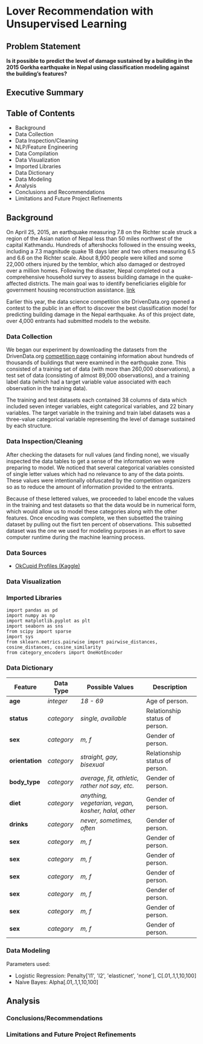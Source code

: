 # Lover Recommendation with Unsupervised Learning

## Problem Statement

**Is it possible to predict the level of damage sustained by a building in the 2015 Gorkha earthquake in Nepal using classification modeling against the building’s features?**


## Executive Summary

## Table of Contents
- Background
- Data Collection
- Data Inspection/Cleaning
- NLP/Feature Engineering
- Data Compilation
- Data Visualization
- Imported Libraries
- Data Dictionary
- Data Modeling
- Analysis
- Conclusions and Recommendations
- Limitations and Future Project Refinements

## Background
On April 25, 2015, an earthquake measuring 7.8 on the Richter scale struck a region of the Asian nation of Nepal less than 50 miles northwest of the capital Kathmandu. Hundreds of aftershocks followed in the ensuing weeks, including a 7.3 magnitude quake 18 days later and two others measuring 6.5 and 6.6 on the Richter scale. About 8,900 people were killed and some 22,000 others injured by the temblor, which also damaged or destroyed over a million homes. Following the disaster, Nepal completed out a comprehensive household survey to assess building damage in the quake-affected districts. The main goal was to identify beneficiaries eligible for government housing reconstruction assistance. [link]('https://www.mercycorps.org/blog/quick-facts-nepal-earthquake#:~:text=Strength%3A%207.8%20on%20the%20Richter,strength%20and%20the%20resulting%20damage')

Earlier this year, the data science competition site DrivenData.org opened a contest to the public in an effort to discover the best classification model for predicting building damage in the Nepal earthquake. As of this project date, over 4,000 entrants had submitted models to the website.

### Data Collection

We began our experiment by downloading the datasets from the DrivenData.org [competition page]('https://www.drivendata.org/competitions/57/nepal-earthquake/page/136/') containing information about hundreds of thousands of buildings that were examined in the earthquake zone. This consisted of a training set of data (with more than 260,000 observations), a test set of data (consisting of almost 89,000 observations), and a training label data (which had a target variable value associated with each observation in the training data).

The training and test datasets each contained 38 columns of data which included seven integer variables, eight categorical variables, and 22 binary variables. The target variable in the training and train label datasets was a three-value categorical variable representing the level of damage sustained by each structure.

### Data Inspection/Cleaning

After checking the datasets for null values (and finding none), we visually inspected the data tables to get a sense of the information we were preparing to model. We noticed that several categorical variables consisted of single letter values which had no relevance to any of the data points. These values were intentionally obfuscated by the competition organizers so as to reduce the amount of information provided to the entrants.

Because of these lettered values, we proceeded to label encode the values in the training and test datasets so that the data would be in numerical form, which would allow us to model these categories along with the other features. Once encoding was complete, we then subsetted the training dataset by pulling out the fisrt ten percent of observations. This subsetted dataset was the one we used for modeling purposes in an effort to save computer runtime during the machine learning process.

### Data Sources 
- [OkCupid Profiles (Kaggle)]('https://www.kaggle.com/andrewmvd/okcupid-profiles')

### Data Visualization



### Imported Libraries
```
import pandas as pd
import numpy as np
import matplotlib.pyplot as plt
import seaborn as sns
from scipy import sparse
import sys
from sklearn.metrics.pairwise import pairwise_distances, cosine_distances, cosine_similarity
from category_encoders import OneHotEncoder

```

### Data Dictionary

|Feature|Data Type|Possible Values|Description|
|---|---|---|---|
|**age**|*integer*|*18 - 69*|Age of person.|
|**status**|*category*|*single, available*|Relationship status of person.|
|**sex**|*category*|*m, f*|Gender of person.|
|**orientation**|*category*|*straight, gay, bisexual*|Relationship status of person.|
|**body_type**|*category*|*average, fit, athletic, rather not say, etc.*|Gender of person.|
|**diet**|*category*|*anything, vegetarian, vegan, kosher, halal, other*|Gender of person.|
|**drinks**|*category*|*never, sometimes, often*|Gender of person.|
|**sex**|*category*|*m, f*|Gender of person.|
|**sex**|*category*|*m, f*|Gender of person.|
|**sex**|*category*|*m, f*|Gender of person.|
|**sex**|*category*|*m, f*|Gender of person.|
|**sex**|*category*|*m, f*|Gender of person.|
|**sex**|*category*|*m, f*|Gender of person.|

### Data Modeling

Parameters used:
+ Logistic Regression: Penalty['l1', 'l2', 'elasticnet', 'none'], C[.01,.1,1,10,100]
+ Naive Bayes: Alpha[.01,.1,1,10,100]

## Analysis


### Conclusions/Recommendations



### Limitations and Future Project Refinements